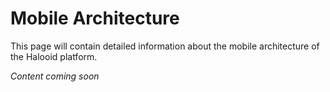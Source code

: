 # Mobile Architecture

This page will contain detailed information about the mobile architecture of the Halooid platform.

*Content coming soon*
